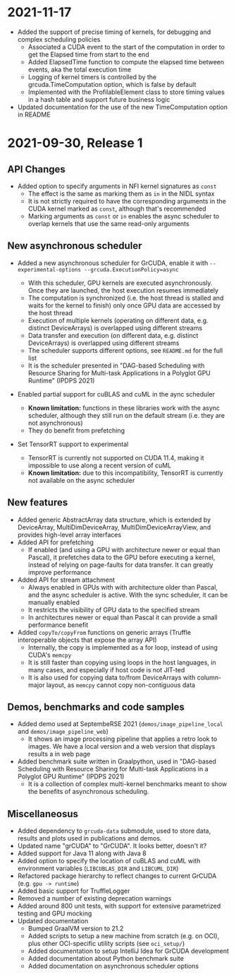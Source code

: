 # 2021-11-17

* Added the support of precise timing of kernels, for debugging and complex scheduling policies
  * Associated a CUDA event to the start of the computation in order to get the Elapsed time from start to the end
  * Added ElapsedTime function to compute the elapsed time between events, aka the total execution time
  * Logging of kernel timers is controlled by the grcuda.TimeComputation option, which is false by default
  * Implemented with the ProfilableElement class to store timing values in a hash table and support future business logic
* Updated documentation for the use of the new TimeComputation option in README

# 2021-09-30, Release 1

## API Changes

* Added option to specify arguments in NFI kernel signatures as `const`
    * The effect is the same as marking them as `in` in the NIDL syntax
    * It is not strictly required to have the corresponding arguments in the CUDA kernel marked as `const`, although that's recommended
    * Marking arguments as `const` or `in` enables the async scheduler to overlap kernels that use the same read-only arguments

## New asynchronous scheduler

* Added a new asynchronous scheduler for GrCUDA, enable it with `--experimental-options --grcuda.ExecutionPolicy=async`
    * With this scheduler, GPU kernels are executed asynchronously. Once they are launched, the host execution resumes immediately
    * The computation is synchronized (i.e. the host thread is stalled and waits for the kernel to finish) only once GPU data are accessed by the host thread
    * Execution of multiple kernels (operating on different data, e.g. distinct DeviceArrays) is overlapped using different streams
    * Data transfer and execution (on different data, e.g. distinct DeviceArrays) is overlapped using different streams
    * The scheduler supports different options, see `README.md` for the full list
    * It is the scheduler presented in "DAG-based Scheduling with Resource Sharing for Multi-task Applications in a Polyglot GPU Runtime" (IPDPS 2021)

* Enabled partial support for cuBLAS and cuML in the aync scheduler
    * **Known limitation:** functions in these libraries work with the async scheduler, although they still run on the default stream (i.e. they are not asynchronous)
    * They do benefit from prefetching
* Set TensorRT support to experimental
    * TensorRT is currently not supported on CUDA 11.4, making it impossible to use along a recent version of cuML
    * **Known limitation:** due to this incompatibility, TensorRT is currently not available on the async scheduler 

## New features

* Added generic AbstractArray data structure, which is extended by DeviceArray, MultiDimDeviceArray, MultiDimDeviceArrayView, and provides high-level array interfaces
* Added API for prefetching 
    * If enabled (and using a GPU with architecture newer or equal than Pascal), it prefetches data to the GPU before executing a kernel, instead of relying on page-faults for data transfer. It can greatly improve performance
* Added API for stream attachment
    * Always enabled in GPUs with with architecture older than Pascal, and the async scheduler is active. With the sync scheduler, it can be manually enabled
    * It restricts the visibility of GPU data to the specified stream
    * In architectures newer or equal than Pascal it can provide a small performance benefit
* Added `copyTo/copyFrom` functions on generic arrays (Truffle interoperable objects that expose the array API)
    * Internally, the copy is implemented as a for loop, instead of using CUDA's `memcpy`
    * It is still faster than copying using loops in the host languages, in many cases, and especially if host code is not JIT-ted
    * It is also used for copying data to/from DeviceArrays with column-major layout, as `memcpy` cannot copy non-contiguous data 

## Demos, benchmarks and code samples

* Added demo used at SeptembeRSE 2021 (`demos/image_pipeline_local` and `demos/image_pipeline_web`)
    * It shows an image processing pipeline that applies a retro look to images. We have a local version and a web version that displays results a in web page
* Added benchmark suite written in Graalpython, used in "DAG-based Scheduling with Resource Sharing for Multi-task Applications in a Polyglot GPU Runtime" (IPDPS 2021)
    * It is a collection of complex multi-kernel benchmarks meant to show the benefits of asynchronous scheduling.

## Miscellaneosus

* Added dependency to `grcuda-data` submodule, used to store data, results and plots used in publications and demos.
* Updated name "grCUDA" to "GrCUDA". It looks better, doesn't it?
* Added support for Java 11 along with Java 8
* Added option to specify the location of cuBLAS and cuML with environment variables (`LIBCUBLAS_DIR` and `LIBCUML_DIR`)
* Refactored package hierarchy to reflect changes to current GrCUDA (e.g. `gpu -> runtime`)
* Added basic support for TruffleLogger
* Removed a number of existing deprecation warnings
* Added around 800 unit tests, with support for extensive parametrized testing and GPU mocking
* Updated documentation 
    * Bumped GraalVM version to 21.2
    * Added scripts to setup a new machine from scratch (e.g. on OCI), plus other OCI-specific utility scripts (see `oci_setup/`)
    * Added documentation to setup IntelliJ Idea for GrCUDA development
    * Added documentation about Python benchmark suite
    * Added documentation on asynchronous scheduler options